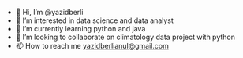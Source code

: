 - 👋 Hi, I’m @yazidberli
- 👀 I’m interested in data science and data analyst
- 🌱 I’m currently learning python and java
- 💞️ I’m looking to collaborate on climatology data project with python
- 📫 How to reach me yazidberlianul@gmail.com

<!---
yazidberli/yazidberli is a ✨ special ✨ repository because its `README.md` (this file) appears on your GitHub profile.
You can click the Preview link to take a look at your changes.
--->

